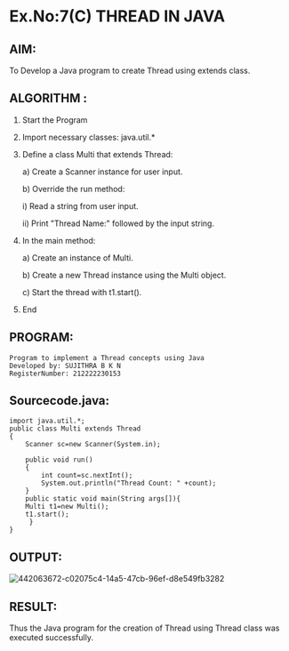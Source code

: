 # Ex.No:7(C) THREAD IN JAVA

## AIM:
To Develop a Java program to create Thread using extends class.

## ALGORITHM :

1. Start the Program
2. Import necessary classes: java.util.*
3. Define a class Multi that extends Thread:

   a) Create a Scanner instance for user input.

   b) Override the run method:

   i) Read a string from user input.

   ii) Print "Thread Name:" followed by the input string.

4. In the main method:

   a) Create an instance of Multi.

   b) Create a new Thread instance using the Multi object.

   c) Start the thread with t1.start().
5. End
   
## PROGRAM:

```
Program to implement a Thread concepts using Java
Developed by: SUJITHRA B K N
RegisterNumber: 212222230153
```

## Sourcecode.java:

```
import java.util.*;
public class Multi extends Thread
{  
    Scanner sc=new Scanner(System.in);
        
    public void run()
    {  
        int count=sc.nextInt();
        System.out.println("Thread Count: " +count);  
    }  
    public static void main(String args[]){  
    Multi t1=new Multi();  
    t1.start();  
     }  
}
```

## OUTPUT:

![442063672-c02075c4-14a5-47cb-96ef-d8e549fb3282](https://github.com/user-attachments/assets/4853ef9b-8d4c-4b17-be02-77aa2e6ecd27)

## RESULT:
Thus the Java program for the creation of Thread using Thread class was executed successfully.
